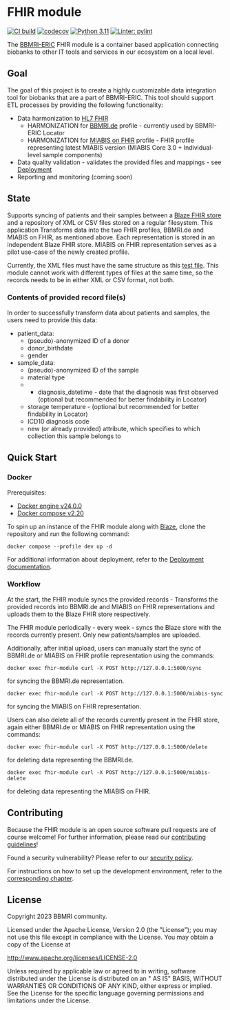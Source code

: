 # FHIR module

[![CI build](https://github.com/BBMRI-cz/fhir-module/actions/workflows/build.yml/badge.svg)](https://github.com/BBMRI-cz/Data-Integration-Module/actions/workflows/build.yml) [![codecov](https://codecov.io/gh/BBMRI-cz/fhir-module/branch/main/graph/badge.svg?token=3eklJNhIS5)](https://codecov.io/gh/BBMRI-cz/fhir-module) [![Python 3.11](https://img.shields.io/badge/python-3.11-blue.svg)](https://www.python.org/downloads/release/python-360/) [![Linter: pylint](https://img.shields.io/badge/Linter-pylint-yellowgreen)](https://github.com/pylint-dev/pylint)

The [BBMRI-ERIC](https://www.bbmri-eric.eu/) FHIR module is a container based application connecting biobanks
to other IT tools and services in our ecosystem on a local level.
## Goal

The goal of this project is to create a highly customizable data integration tool for biobanks that are a
part of BBMRI-ERIC. This tool should support ETL processes by providing the following functionality:

- Data harmonization to [HL7 FHIR](https://www.hl7.org/fhir/)
    - HARMONIZATION for [BBMRI.de](https://simplifier.net/bbmri.de) profile - currently used by BBMRI-ERIC Locator
    - HARMONIZATION for [MIABIS on FHIR](https://simplifier.net/miabis) profile - FHIR profile representing latest MIABIS version (MIABIS Core 3.0 + Individual-level sample components)
- Data quality validation - validates the provided files and mappings - see [Deployment](docs/DEPLOYMENT.md)
- Reporting and monitoring (coming soon)

## State

Supports syncing of patients and their samples between a [Blaze FHIR store](https://github.com/samply/blaze) and a repository of XML or CSV files
stored on a regular filesystem.
This application Transforms data into the two FHIR profiles, BBMRI.de and MIABIS on FHIR, as mentioned above.
Each representation is stored in an independent Blaze FHIR store. MIABIS on FHIR representation serves as a pilot use-case of the newly created profile.

Currently, the XML files must have the same structure as this [test file](./test/xml_data/MMCI_1.xml).
This module cannot work with different types of files at the same time, so the records needs to be in either XML or CSV format, not both.

### Contents of provided record file(s)
In order to successfully transform data about patients and samples, the users need to provide this data:
- patient_data:
  - (pseudo)-anonymized ID of a donor
  - donor_birthdate
  - gender
- sample_data:
  - (pseudo)-anonymized ID of the sample
  - material type 
  - - diagnosis_datetime - date that the diagnosis was first observed (optional but recommended for better findability in Locator)
  - storage temperature - (optional but recommended for better findability in Locator)
  - ICD10 diagnosis code
  - new (or already provided) attribute, which specifies to which collection this sample belongs to

## Quick Start

### Docker

Prerequisites:

- [Docker engine v24.0.0](https://docs.docker.com/engine/release-notes/24.0/#2400)
- [Docker compose v2.20](https://docs.docker.com/compose/release-notes/#2200)

To spin up an instance of the FHIR module along with [Blaze](https://github.com/samply/blaze), clone the repository and
run the following command:

```shell
docker compose --profile dev up -d
```
For additional information about deployment, refer to the [Deployment documentation](docs/DEPLOYMENT.md).

### Workflow
At the start, the FHIR module syncs the provided records - Transforms the provided records into BBMRI.de and MIABIS on FHIR representations and uploads them to the Blaze FHIR store respectively.

The FHIR module periodically - every week - syncs the Blaze store with the records currently present. Only new patients/samples are uploaded.

Additionally, after initial upload, users can manually start the sync of BBMRI.de or MIABIS on FHIR profile representation using the commands:
```shell
docker exec fhir-module curl -X POST http://127.0.0.1:5000/sync
```
for syncing the BBMRI.de representation.
```shell
docker exec fhir-module curl -X POST http://127.0.0.1:5000/miabis-sync
```
for syncing the MIABIS on FHIR representation.

Users can also delete all of the records currently present in the FHIR store, again either BBMRI.de or MIABIS on FHIR representation using the commands:
```shell
docker exec fhir-module curl -X POST http://127.0.0.1:5000/delete
```
for deleting data representing the BBMRI.de.
```shell
docker exec fhir-module curl -X POST http://127.0.0.1:5000/miabis-delete
```
for deleting data representing the MIABIS on FHIR.

## Contributing

Because the FHIR module is an open source software pull requests are of course welcome! For further information, please
read our [contributing guidelines](docs/CONTRIBUTING.md)!

Found a security vulnerability? Please refer to our [security policy](docs/SECURITY.md).

For instructions on how to set up the development environment, refer to the
[corresponding chapter](docs/CONTRIBUTING.md#development-environment).


## License

Copyright 2023 BBMRI community.

Licensed under the Apache License, Version 2.0 (the "License"); you may not use this file except in compliance with the
License. You may obtain a copy of the License at

http://www.apache.org/licenses/LICENSE-2.0

Unless required by applicable law or agreed to in writing, software distributed under the License is distributed on an "
AS IS" BASIS, WITHOUT WARRANTIES OR CONDITIONS OF ANY KIND, either express or implied. See the License for the specific
language governing permissions and limitations under the License.